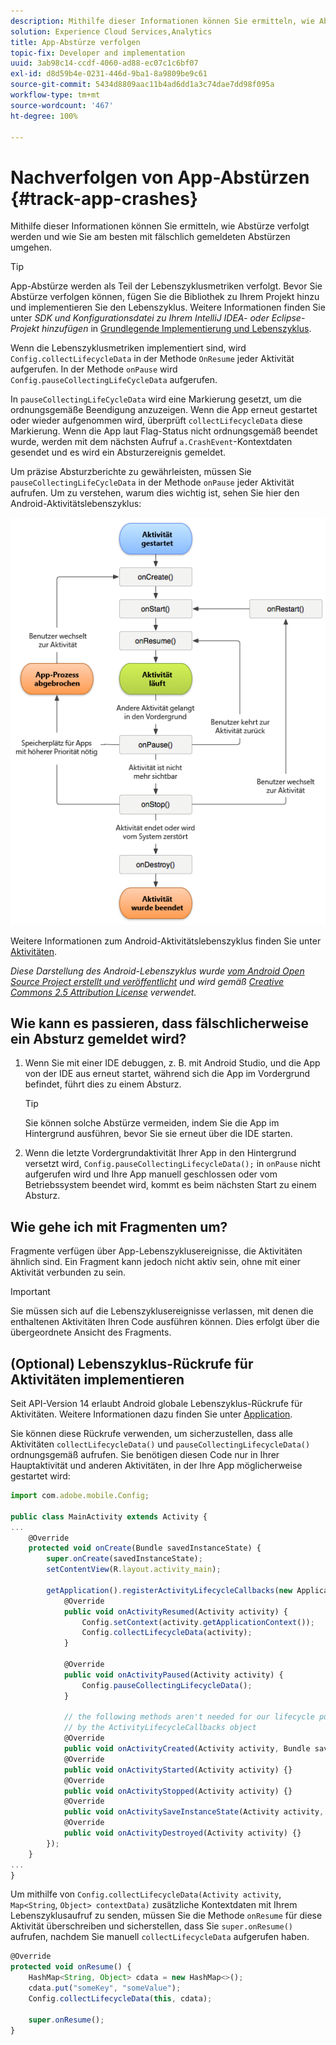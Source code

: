 ```yaml
---
description: Mithilfe dieser Informationen können Sie ermitteln, wie Abstürze verfolgt werden und wie Sie am besten mit fälschlich gemeldeten Abstürzen umgehen.
solution: Experience Cloud Services,Analytics
title: App-Abstürze verfolgen
topic-fix: Developer and implementation
uuid: 3ab98c14-ccdf-4060-ad88-ec07c1c6bf07
exl-id: d8d59b4e-0231-446d-9ba1-8a9809be9c61
source-git-commit: 5434d8809aac11b4ad6dd1a3c74dae7dd98f095a
workflow-type: tm+mt
source-wordcount: '467'
ht-degree: 100%

---
```


# Nachverfolgen von App-Abstürzen {#track-app-crashes}

Mithilfe dieser Informationen können Sie ermitteln, wie Abstürze verfolgt werden und wie Sie am besten mit fälschlich gemeldeten Abstürzen umgehen.

>[!TIP]
>
>App-Abstürze werden als Teil der Lebenszyklusmetriken verfolgt. Bevor Sie Abstürze verfolgen können, fügen Sie die Bibliothek zu Ihrem Projekt hinzu und implementieren Sie den Lebenszyklus. Weitere Informationen finden Sie unter *SDK und Konfigurationsdatei zu Ihrem IntelliJ IDEA- oder Eclipse-Projekt hinzufügen* in [Grundlegende Implementierung und Lebenszyklus](/help/android/getting-started/dev-qs.md).

Wenn die Lebenszyklusmetriken implementiert sind, wird `Config.collectLifecycleData` in der Methode `OnResume` jeder Aktivität aufgerufen. In der Methode `onPause` wird `Config.pauseCollectingLifeCycleData` aufgerufen.

In `pauseCollectingLifeCycleData` wird eine Markierung gesetzt, um die ordnungsgemäße Beendigung anzuzeigen. Wenn die App erneut gestartet oder wieder aufgenommen wird, überprüft `collectLifecycleData` diese Markierung. Wenn die App laut Flag-Status nicht ordnungsgemäß beendet wurde, werden mit dem nächsten Aufruf `a.CrashEvent`-Kontextdaten gesendet und es wird ein Absturzereignis gemeldet.

Um präzise Absturzberichte zu gewährleisten, müssen Sie `pauseCollectingLifeCycleData` in der Methode `onPause` jeder Aktivität aufrufen. Um zu verstehen, warum dies wichtig ist, sehen Sie hier den Android-Aktivitätslebenszyklus:

![](assets/android-lifecycle.png)

Weitere Informationen zum Android-Aktivitätslebenszyklus finden Sie unter [Aktivitäten](https://developer.android.com/guide/components/activities.html).

*Diese Darstellung des Android-Lebenszyklus wurde [vom Android Open Source Project erstellt und veröffentlicht](https://source.android.com/) und wird gemäß [Creative Commons 2.5 Attribution License](https://creativecommons.org/licenses/by/2.5/) verwendet.*

## Wie kann es passieren, dass fälschlicherweise ein Absturz gemeldet wird?

1. Wenn Sie mit einer IDE debuggen, z. B. mit Android Studio, und die App von der IDE aus erneut startet, während sich die App im Vordergrund befindet, führt dies zu einem Absturz.

   >[!TIP]
   >
   >Sie können solche Abstürze vermeiden, indem Sie die App im Hintergrund ausführen, bevor Sie sie erneut über die IDE starten.

1. Wenn die letzte Vordergrundaktivität Ihrer App in den Hintergrund versetzt wird, `Config.pauseCollectingLifecycleData();` in `onPause` nicht aufgerufen wird und Ihre App manuell geschlossen oder vom Betriebssystem beendet wird, kommt es beim nächsten Start zu einem Absturz.

## Wie gehe ich mit Fragmenten um?

Fragmente verfügen über App-Lebenszyklusereignisse, die Aktivitäten ähnlich sind. Ein Fragment kann jedoch nicht aktiv sein, ohne mit einer Aktivität verbunden zu sein.

>[!IMPORTANT]
>
>Sie müssen sich auf die Lebenszyklusereignisse verlassen, mit denen die enthaltenen Aktivitäten Ihren Code ausführen können. Dies erfolgt über die übergeordnete Ansicht des Fragments.

## (Optional) Lebenszyklus-Rückrufe für Aktivitäten implementieren

Seit API-Version 14 erlaubt Android globale Lebenszyklus-Rückrufe für Aktivitäten. Weitere Informationen dazu finden Sie unter [Application](https://developer.android.com/reference/android/app/Application).

Sie können diese Rückrufe verwenden, um sicherzustellen, dass alle Aktivitäten `collectLifecycleData()` und `pauseCollectingLifecycleData()` ordnungsgemäß aufrufen. Sie benötigen diesen Code nur in Ihrer Hauptaktivität und anderen Aktivitäten, in der Ihre App möglicherweise gestartet wird:

```js
import com.adobe.mobile.Config; 
  
public class MainActivity extends Activity { 
... 
    @Override 
    protected void onCreate(Bundle savedInstanceState) { 
        super.onCreate(savedInstanceState); 
        setContentView(R.layout.activity_main); 
  
        getApplication().registerActivityLifecycleCallbacks(new Application.ActivityLifecycleCallbacks() { 
            @Override 
            public void onActivityResumed(Activity activity) { 
                Config.setContext(activity.getApplicationContext()); 
                Config.collectLifecycleData(activity); 
            } 
  
            @Override 
            public void onActivityPaused(Activity activity) {     
                Config.pauseCollectingLifecycleData(); 
            } 
    
            // the following methods aren't needed for our lifecycle purposes, but are required to be implemented 
            // by the ActivityLifecycleCallbacks object 
            @Override 
            public void onActivityCreated(Activity activity, Bundle savedInstanceState) {} 
            @Override 
            public void onActivityStarted(Activity activity) {} 
            @Override 
            public void onActivityStopped(Activity activity) {} 
            @Override 
            public void onActivitySaveInstanceState(Activity activity, Bundle outState) {} 
            @Override 
            public void onActivityDestroyed(Activity activity) {} 
        }); 
    } 
... 
}
```

Um mithilfe von `Config.collectLifecycleData(Activity activity`, `Map<String`, `Object> contextData)` zusätzliche Kontextdaten mit Ihrem Lebenszyklusaufruf zu senden, müssen Sie die Methode `onResume` für diese Aktivität überschreiben und sicherstellen, dass Sie `super.onResume()` aufrufen, nachdem Sie manuell `collectLifecycleData` aufgerufen haben.

```js
@Override 
protected void onResume() { 
    HashMap<String, Object> cdata = new HashMap<>(); 
    cdata.put("someKey", "someValue"); 
    Config.collectLifecycleData(this, cdata); 
  
    super.onResume(); 
}
```
